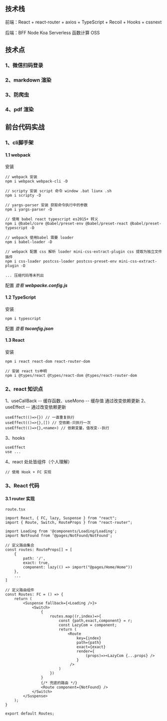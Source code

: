 ## 技术栈

前端：React + react-router + axios + TypeScript + Recoil + Hooks + cssnext

后端：BFF Node Koa Serverless 函数计算 OSS

## 技术点

### 1、微信扫码登录

### 2、markdown 渲染

### 3、防爬虫

### 4、pdf 渲染

## 前台代码实战

### 1、cli脚手架

#### 1.1 webpack
安装
```
// webpack 安装
npm i webpack webpack-cli -D

// scripty 安装 script 命令 window .bat liunx .sh
npm i scripty -D

// yargs-parser 安装 获取命令执行中的参数
npm i yargs-parser -D

// 使用 babel react typescript es2015+ 转义
npm i @babel/core @babel/preset-env @babel/preset-react @babel/preset-typescript -D

// webpack 使用babel 需要 loader
npm i babel-loader -D

// webpack 配置 css 解析 loader mini-css-extract-plugin css 提取为独立文件插件
npm i css-loader postcss-loader postcss-preset-env mini-css-extract-plugin -D

... 压缩代码等未列出
```
配置 *查看 **webpacke.config.js***

#### 1.2 TypeScript
安装
```
npm i typescript
```
配置 *查看 **tsconfig.json***

#### 1.3 React
安装
```
npm i react react-dom react-router-dom

// 安装 react ts申明
npm i @types/react @types/react-dom @types/react-router-dom
```
### 2、react 知识点

1、useCallBack -- 缓存函数、useMono -- 缓存值 通过改变依赖更新
2、useEffect -- 通过改变依赖更新
```
useEffect(()=>{}) // 一直重复执行
useEffect(()=>{},[]) // 空依赖-只执行一次
useEffect(()=>{},<name>) // 依赖变量，值改变--执行
```
3、hooks
```
useEffect
use ...
```

4、react 处处皆组件（个人理解）
```
// 使用 Hook + FC 实现
```

### 3、React 代码

#### 3.1 router 实现
```
route.tsx

import React, { FC, lazy, Suspense } from "react";
import { Route, Switch, RouteProps } from "react-router";

import Loading from '@components/Loading/Loading';
import NotFound from '@pages/NotFound/NotFound';

// 定义路由集合
const routes: RouteProps[] = [
    {
        path: '/',
        exact: true,
        component: lazy(() => import("@pages/Home/Home"))
    },
    ...
]

// 定义路由组件
const Routes: FC = () => {
    return (
        <Suspense fallback={<Loading />}>
            <Switch>
                {
                    routes.map((r,index)=>{
                        const {path,exact,component} = r;
                        const LazyCom = component;
                        return (
                            <Route
                                key={index}
                                path={path}
                                exact={exact}
                                render={
                                    (props)=><LazyCom {...props} />
                                }
                             />
                        )
                    })
                }
                {/* 兜底的路由 */}
                <Route component={NotFound} />
            </Switch>
        </Suspense>
    );
}

export default Routes;

```


